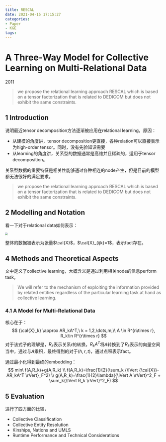 ```yaml
---
title: RESCAL
date: 2021-04-15 17:15:27
categories:
- Paper
- KGE
tags:
---
```


# A Three-Way Model for Collective Learning on Multi-Relational Data

2011

> we propose the relational learning approach RESCAL which is based on a tensor factorization that is related to DEDICOM but does not exhibit the same constraints.

<!--more-->

## 1 Introduction

说明最近tensor decomposition方法逐渐被应用在relational learning，原因：

- 从建模的角度讲，tensor decomposition更直接，各种relation可以直接表示为high-order tensor。同时，没有先验知识需要
- 从learning的角度讲，关系型的数据通常是高维并且稀疏的，适用于tensor decomposition。

关系型数据的重要特征是相关性能够通过各种相连的node产生，但是目前的模型都无法很好的满足要求。

> we propose the relational learning approach RESCAL which is based on a tensor factorization that is related to DEDICOM but does not exhibit the same constraints.

## 2 Modelling and Notation

看一下对于relational data如何表示：

<img src="https://lxy-blog-pics.oss-cn-beijing.aliyuncs.com/asssets/image-20200223224511662.png" style="zoom:50%;" />

整体的数据被表示为张量$\cal{X}$，$\cal{X}_{ijk}=1$，表示fact存在。

## 4 Methods and Theoretical Aspects

文中定义了collective learning，大概含义是通过利用相关node的信息perform task。

> We will refer to the mechanism of exploiting the information provided by related entities regardless of the particular learning task at hand as collective learning.

### 4.1 A Model for Multi-Relational Data

核心在于：
$$
{\cal{X}_k} \approx AR_kA^T,\ k = 1,2,\dots,m,\\
A \in R^{n\times r}, R_k\in R^{r\times r}
$$
对于该式子的理解是，$R_k$表示关系$r$的转换，$R_kA^T$将$A$转换到了$R_k$表示的向量空间当中，通过与$A$乘积，最终得到的对于$(h,r,t)$，通过点积表示fact。

通过最小化得到最终的embedding：
$$
min\ f(A,R_k)+g(A,R_k) \\
f(A,R_k)=\frac{1}{2}(\sum_k {\lVert {\cal{X}}-AR_kA^T \rVert}_F^2) \\
g(A,R_k)=\frac{1}{2}\lambda({\lVert A \rVert}^2_F + \sum_k{\lVert R_k \rVert}^2_F)
$$

## 5 Evaluation

进行了四方面的比较，

- Collective Classiﬁcation
- Collective Entity Resolution
- Kinships, Nations and UMLS
- Runtime Performance and Technical Considerations
